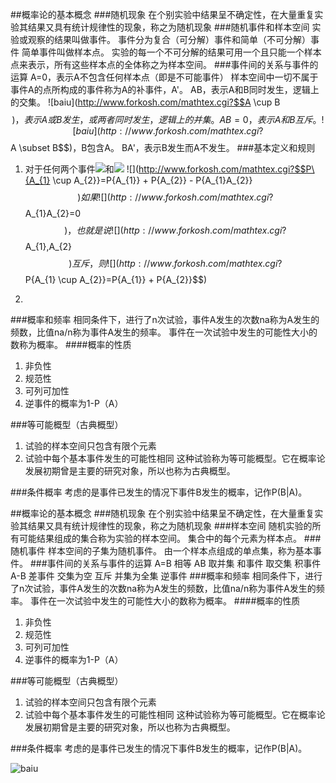 
##概率论的基本概念
###随机现象
在个别实验中结果呈不确定性，在大量重复实验其结果又具有统计规律性的现象，称之为随机现象
###随机事件和样本空间
实验或观察的结果叫做事件。
事件分为复合（可分解）事件和简单（不可分解）事件
简单事件叫做样本点。
实验的每一个不可分解的结果可用一个且只能一个样本点来表示，所有这些样本点的全体称之为样本空间。
###事件间的关系与事件的运算
A=0，表示A不包含任何样本点（即是不可能事件）
样本空间中一切不属于事件A的点所构成的事件称为A的补事件，A'。
AB，表示A和B同时发生，逻辑上的交集。
![baiu](http://www.forkosh.com/mathtex.cgi?$$A \cup B$$)，表示A或B发生，或两者同时发生，逻辑上的并集。
AB=0，表示A和B互斥。
![baiu](http://www.forkosh.com/mathtex.cgi?$$A \subset B$$)，B包含A。
BA'，表示B发生而A不发生。
###基本定义和规则
1. 对于任何两个事件![](http://www.forkosh.com/mathtex.cgi?$$A_{1}$$)和![](http://www.forkosh.com/mathtex.cgi?$$A_{2}$$)
![](http://www.forkosh.com/mathtex.cgi?$$P\{A_{1} \cup A_{2}\}=P\{A_{1}\} + P\{A_{2}\} - P\{A_{1}A_{2}\}$$)  
如果![](http://www.forkosh.com/mathtex.cgi?$$A_{1}A_{2}=0$$)，也就是说![](http://www.forkosh.com/mathtex.cgi?$$A_{1},A_{2}$$)互斥，则
![](http://www.forkosh.com/mathtex.cgi?$$P\{A_{1} \cup A_{2}\}=P\{A_{1}\} + P\{A_{2}\}$$)   

2. 
###概率和频率
相同条件下，进行了n次试验，事件A发生的次数na称为A发生的频数，比值na/n称为事件A发生的频率。
事件在一次试验中发生的可能性大小的数称为概率。
####概率的性质
1. 非负性
2. 规范性
3. 可列可加性
4. 逆事件的概率为1-P（A）

###等可能概型（古典概型）
1. 试验的样本空间只包含有限个元素
2. 试验中每个基本事件发生的可能性相同
这种试验称为等可能概型。它在概率论发展初期曾是主要的研究对象，所以也称为古典概型。

###条件概率
考虑的是事件已发生的情况下事件B发生的概率，记作P(B|A)。




##概率论的基本概念
###随机现象
在个别实验中结果呈不确定性，在大量重复实验其结果又具有统计规律性的现象，称之为随机现象
###样本空间
随机实验的所有可能结果组成的集合称为实验的样本空间。
集合中的每个元素为样本点。
###随机事件
样本空间的子集为随机事件。
由一个样本点组成的单点集，称为基本事件。
###事件间的关系与事件的运算
A=B 相等
AB 取并集 和事件
取交集 积事件
A-B 差事件
交集为空 互斥
并集为全集 逆事件
###概率和频率
相同条件下，进行了n次试验，事件A发生的次数na称为A发生的频数，比值na/n称为事件A发生的频率。
事件在一次试验中发生的可能性大小的数称为概率。
####概率的性质
1. 非负性
2. 规范性
3. 可列可加性
4. 逆事件的概率为1-P（A）

###等可能概型（古典概型）
1. 试验的样本空间只包含有限个元素
2. 试验中每个基本事件发生的可能性相同
这种试验称为等可能概型。它在概率论发展初期曾是主要的研究对象，所以也称为古典概型。

###条件概率
考虑的是事件已发生的情况下事件B发生的概率，记作P(B|A)。

![baiu](http://www.forkosh.com/mathtex.cgi?$$E=\={m}c^2$$) 
